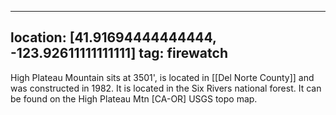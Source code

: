 
---
location: [41.91694444444444, -123.92611111111111]
tag: firewatch
---

High Plateau Mountain sits at 3501', is located in [[Del Norte County]] and was constructed in 1982. It is located in the Six Rivers national forest. It can be found on the High Plateau Mtn [CA-OR] USGS topo map.

